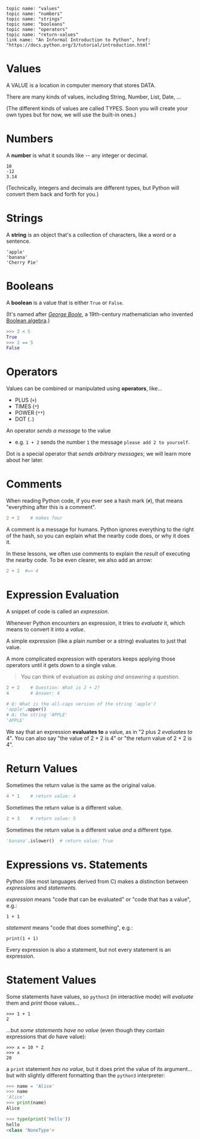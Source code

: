     topic name: "values"
    topic name: "numbers"
    topic name: "strings"
    topic name: "booleans"
    topic name: "operators"
    topic name: "return-values"
    link name: "An Informal Introduction to Python", href: "https://docs.python.org/3/tutorial/introduction.html"

# Values

A VALUE is a location in computer memory that stores DATA.

There are many kinds of values, including String, Number, List, Date, ... 

(The different kinds of values are called TYPES. Soon you will create your own types but for now, we will use the built-in ones.)

# Numbers

A **number** is what it sounds like -- any integer or decimal.

```python3
10
-12
3.14
```

(Technically, integers and decimals are different types, but Python will convert them back and forth for you.)

# Strings

A **string** is an object that's a collection of characters, like a word or a sentence.

```python3
'apple'
'banana'
'Cherry Pie'
```

# Booleans

A **boolean** is a value that is either `True` or `False`.

(It's named after *[George Boole](https://en.wikipedia.org/wiki/George_Boole)*, 
a 19th-century mathematician who invented [Boolean algebra](https://en.wikipedia.org/wiki/Boolean_algebra).)

```python
>>> 2 < 5
True
>>> 2 == 5
False
```

# Operators

Values can be combined or manipulated using **operators**, like...
 
 * PLUS (`+`)
 * TIMES (`*`)
 * POWER (`**`)
 * DOT (`.`)

An operator *sends a message* to the value

  * e.g. `1 + 2` sends the number `1` the message `please add 2 to yourself`.

Dot is a special operator that *sends arbitrary messages*; we will learn more about her later.

# Comments

When reading Python code, if you ever see a hash mark (`#`), that means "everything after this is a comment".

```python
2 + 2    # makes four
```

A comment is a message for humans. Python ignores everything to the right of the hash, so you can explain what the nearby code does, or why it does it.

In these lessons, we often use comments to explain the *result* of executing the nearby code. To be even clearer, we also add an arrow:

```python
2 + 2  #=> 4
```

# Expression Evaluation

A snippet of code is called an *expression*.

Whenever Python encounters an expression, it tries to *evaluate* it, which means to convert it into a *value*.

A simple expression (like a plain number or a string) evaluates to just that value.

A more complicated expression with operators keeps applying those operators until it gets down to a single value. 

> You can think of evaluation as *asking and answering* a question.

```python
2 + 2    # Question: What is 2 + 2?
4        # Answer: 4

# Q: What is the all-caps version of the string 'apple'?
'apple'.upper()  
# A: the string 'APPLE'
'APPLE'
```

We say that an expression **evaluates to** a value, as in
"2 plus 2 *evaluates to* 4". You can also say "the value of 2 + 2 is 4" or "the return value of 2 + 2 is 4".

# Return Values

Sometimes the return value is the same as the original value.

```python
4 * 1    # return value: 4
```

Sometimes the return value is a different value.

```python
2 + 3    # return value: 5
```

Sometimes the return value is a different value *and* a different type.

```python
'banana'.islower()  # return value: True
```

# Expressions vs. Statements

Python (like most languages derived from C) makes a distinction between *expressions* and *statements*.

*expression* means "code that can be evaluated" or "code that has a value", e.g.:

    1 + 1

*statement* means "code that does something", e.g.:

    print(1 + 1)
    
Every expression is also a statement, but not every statement is an expression. 

# Statement Values

Some statements have values, so `python3` (in interactive mode) will *evaluate* them and *print* those values...

```python3
>>> 1 + 1
2
```

...but *some statements have no value* (even though they contain expressions that *do* have value):

```python3
>>> x = 10 * 2
>>> x
20
```

a `print` statement *has no value*, but it does print the value of its argument... but with slightly different formatting than the `python3` interpreter:

```python
>>> name = 'Alice'
>>> name
'Alice'
>>> print(name)
Alice

>>> type(print('hello'))
hello
<class 'NoneType'>
``` 
